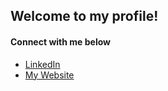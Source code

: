 ## Welcome to my profile!

#### Connect with me below
- [LinkedIn](https://www.linkedin.com/in/nacheung22/)
- [My Website](https://ncheung.ca)

